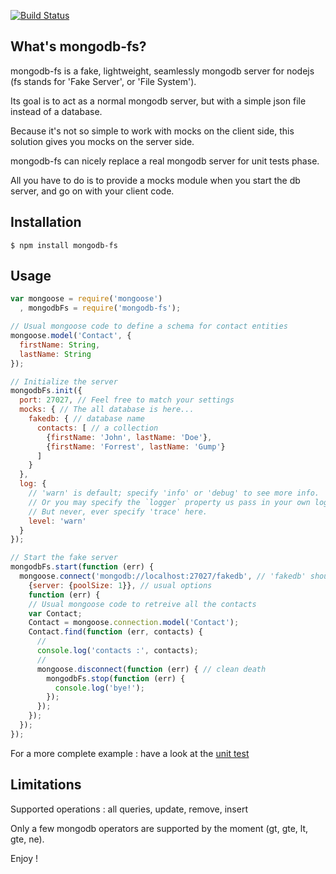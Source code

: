 [![Build Status](https://travis-ci.org/vladlosev/mongodb-fs.svg?branch=stable)](https://travis-ci.org/vladlosev/mongodb-fs)
## What's mongodb-fs?

  mongodb-fs is a fake, lightweight, seamlessly mongodb server for nodejs (fs stands for 'Fake Server', or 'File System').

  Its goal is to act as a normal mongodb server, but with a simple json file instead of a database.

  Because it's not so simple to work with mocks on the client side, this solution gives you mocks on the server side.

  mongodb-fs can nicely replace a real mongodb server for unit tests phase.

  All you have to do is to provide a mocks module when you start the db server, and go on with your client code.

## Installation

    $ npm install mongodb-fs


## Usage

```javascript
var mongoose = require('mongoose')
  , mongodbFs = require('mongodb-fs');

// Usual mongoose code to define a schema for contact entities
mongoose.model('Contact', {
  firstName: String,
  lastName: String
});

// Initialize the server
mongodbFs.init({
  port: 27027, // Feel free to match your settings
  mocks: { // The all database is here...
    fakedb: { // database name
      contacts: [ // a collection
        {firstName: 'John', lastName: 'Doe'},
        {firstName: 'Forrest', lastName: 'Gump'}
      ]
    }
  },
  log: {
    // 'warn' is default; specify 'info' or 'debug' to see more info.
    // Or you may specify the `logger` property us pass in your own logger.
    // But never, ever specify 'trace' here.
    level: 'warn'
  }
});

// Start the fake server
mongodbFs.start(function (err) {
  mongoose.connect('mongodb://localhost:27027/fakedb', // 'fakedb' should be available in mocks
    {server: {poolSize: 1}}, // usual options
    function (err) {
    // Usual mongoose code to retreive all the contacts
    var Contact;
    Contact = mongoose.connection.model('Contact');
    Contact.find(function (err, contacts) {
      //
      console.log('contacts :', contacts);
      //
      mongoose.disconnect(function (err) { // clean death
        mongodbFs.stop(function (err) {
          console.log('bye!');
        });
      });
    });
  });
});

```

For a more complete example : have a look at the
[unit test](https://github.com/openhoat/mongodb-fs/tree/master/test/testMongoDbFs.js)

## Limitations

Supported operations : all queries, update, remove, insert

Only a few mongodb operators are supported by the moment (gt, gte, lt, gte, ne).


Enjoy !
